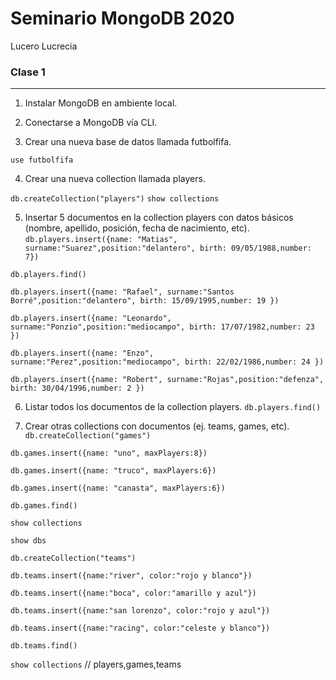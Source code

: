 # Seminario MongoDB 2020
 Lucero Lucrecia 
### Clase 1
______________________
1.  Instalar MongoDB en ambiente local.
2. Conectarse a MongoDB vía CLI.

3.  Crear una nueva base de datos llamada futbolfifa.

  `use futbolfifa`

4. Crear una nueva collection llamada players.
 
 `db.createCollection("players")`
 `show collections`

5. Insertar 5 documentos en la collection players con datos básicos (nombre, apellido, posición, fecha de nacimiento, etc).
`db.players.insert({name: "Matias", surname:"Suarez",position:"delantero", birth: 09/05/1988,number: 7})`

`db.players.find()`

`db.players.insert({name: "Rafael", surname:"Santos Borré",position:"delantero", birth: 15/09/1995,number: 19 })`

`db.players.insert({name: "Leonardo", surname:"Ponzio",position:"mediocampo", birth: 17/07/1982,number: 23 })`

`db.players.insert({name: "Enzo", surname:"Perez",position:"mediocampo", birth: 22/02/1986,number: 24 })`

`db.players.insert({name: "Robert", surname:"Rojas",position:"defenza", birth: 30/04/1996,number: 2 })`

6.  Listar todos los documentos de la collection players.
 `db.players.find()`

7.  Crear otras collections con documentos (ej. teams, games, etc).
`db.createCollection("games")`

`db.games.insert({name: "uno", maxPlayers:8})`

`db.games.insert({name: "truco", maxPlayers:6})`

`db.games.insert({name: "canasta", maxPlayers:6})`

`db.games.find()`

`show collections`

`show dbs`

`db.createCollection("teams")`

`db.teams.insert({name:"river", color:"rojo y blanco"})`

`db.teams.insert({name:"boca", color:"amarillo y azul"})`

`db.teams.insert({name:"san lorenzo", color:"rojo y azul"})`

`db.teams.insert({name:"racing", color:"celeste y blanco"})`

`db.teams.find()`

`show collections` // players,games,teams
